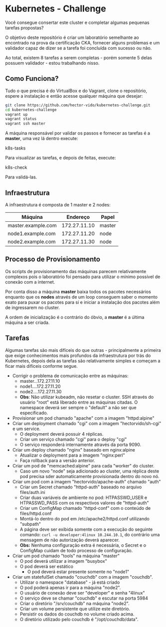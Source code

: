 # Kubernetes - Challenge

Você consegue consertar este cluster e completar algumas pequenas tarefas propostas?

O objetivo deste repositório é criar um laboratório semelhante ao encontrado na prova da certificação CKA, fornecer alguns problemas e um validador capaz de dizer se a tarefa foi concluída com sucesso ou não.

Ao total, existem 8 tarefas a serem completas - porém somente 5 delas possuem validador - estou trabalhando nisso.

## Como Funciona?

Tudo o que precisa é do VirtualBox e do Vagrant, clone o repositório, espere a instalação e então acesse qualquer máquina que desejar:

```bash
git clone https://github.com/hector-vido/kubernetes-challenge.git
cd kubernetes-challenge
vagrant up
vagrant status
vagrant ssh master
```

A máquina responsável por validar os passos e fornecer as tarefas é a **master**, uma vez lá dentro execute:

  k8s-tasks

Para visualizar as tarefas, e depois de feitas, execute:

  k8s-check

Para validá-las.

## Infraestrutura

A infraestrutura é composta de 1 master e 2 nodes:

| Máquina             | Endereço      | Papel         |
|---------------------|---------------|---------------|
| master.example.com  | 172.27.11.10  | master        |
| node1.example.com   | 172.27.11.20  | node          |
| node2.example.com   | 172.27.11.30  | node          |

## Processo de Provisionamento

Os scripts de provisionamento das máquinas parecem relativamente complexos pois o laboratório foi pensado para utilizar o mínimo possível de conexão com a internet.

Por conta disso a máquina **master** baixa todos os pacotes necessários enquanto que os **nodes** através de um loop conseguem saber o momento exato para puxar os pacotes para sí e iniciar a instalação dos pacotes além de ingressarem no cluster.

A ordem de inicialização é o contrário do óbvio, a **master** é a última máquina a ser criada.

## Tarefas

Algumas tarefas são mais difíceis do que outras - principalmente a primeira que exige conhecimentos mais profundos da infraestrutura por trás do Kubernetes, depois dela as tarefas são relativamente simples e começam a ficar mais difíceis conforme segue.

- Corrigir o problema de comunicação entre as máquinas:  
  - master...172.27.11.10  
  - node1....172.27.11.20  
  - node2....172.27.11.30  
  - **Obs**: Não utilizar kubeadm, não resetar o cluster. SSH através do usuário "root" está liberado entre as máquinas citadas. O namespace deverá ser sempre o "default" a não ser que especificado.
- Provisionar um pod chamado "apache" com a imagem "httpd:alpine"  
- Criar um deployment chamado "cgi" com a imagem "hectorvido/sh-cgi" e um service.  
  - O deployment deverá possuir 4 réplicas.  
  - Criar um serviço chamado "cgi" para o deploy "cgi"  
  - O serviço responderá internamente através da porta 9090.  
- Criar um deploy chamado "nginx" baseado em nginx:alpine  
  - Atualizar o deployment para a imagem "nginx:perl"  
  - Faça rollback para a versão anterior.  
- Criar um pod de "memcached:alpine" para cada "worker" do cluster.  
  - Caso um novo "node" seja adicionado ao cluster, uma réplica deste pod precisa sder automaticamente provisionada dentro do novo nó.  
- Criar um pod com a imagem "hectorvido/apache-auth" chamado "auth"  
  - Criar um Secret chamado "httpd-auth" baseado no arquivo files/auth.ini  
  - Criar duas variáveis de ambiente no pod: HTPASSWD_USER e HTPASSWD_PASS com os respectivos valores de "httpd-auth"  
  - Criar um ConfigMap chamado "httpd-conf" com o conteúdo de files/httpd.conf  
  - Montá-lo dentro do pod em /etc/apache2/httpd.conf utilizando "subpath"  
  - A página deve ser exibida somente com a execução do seguinte comando: `curl -u developer:4linux 10.244.10.1`, do contrário uma mensagem de não autorização deverá aparecer.  
  - **Obs:** Nenhuma configuração extra é necessária, o Secret e o ConfigMap cuidam de todo processo de configuração.
- Criar um pod chamado "tools" na máquina "master"
	- O pod deverá utilizar a imagem "busybox"
  - O pod deverá ser estático
	- O pod deverá estar presente somente no "node1"
- Criar um statefulSet chamado "couchdb" com a imagem "couchdb".
	- Utilizar o namespace "database" - já está criado
	- O pod poderá apenas ir para a máquina "node2".
	- O usuário de conexão deve ser "developer" e senha "4linux"
	- O serviço deve se chamar "couchdb" e escutar na porta 5984
	- Criar o diretório "/srv/couchdb" na máquina "node2".
	- Criar um volume persistente que utilize este diretório.
	- Persistir os dados do couchdb no volume criado acima.
	- O diretório utilizado pelo couchdb é "/opt/couchdb/data".

